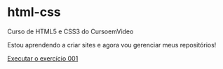 # html-css
 Curso de HTML5 e CSS3 do CursoemVideo

 Estou aprendendo a criar sites e agora vou gerenciar meus repositórios!
 
 <a href="https://souzapintoconsultoria.github.io/html-css/exercicios/modulo-01/ex002/index.html">Executar o exercício 001</a>